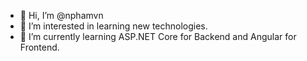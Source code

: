 - 👋 Hi, I’m @nphamvn
- 👀 I’m interested in learning new technologies.
- 🌱 I’m currently learning ASP.NET Core for Backend and Angular for Frontend.

<!---
nphamvn/nphamvn is a ✨ special ✨ repository because its `README.md` (this file) appears on your GitHub profile.
You can click the Preview link to take a look at your changes.
--->
